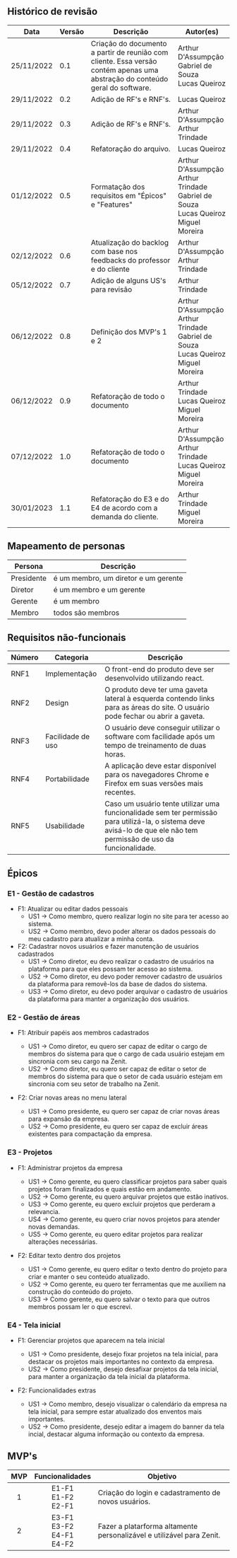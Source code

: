 ## Histórico de revisão

| Data       | Versão | Descrição | Autor(es) |
| ---------- | ------ | --------- | --------  |
| 25/11/2022 | 0.1 | Criação do documento a partir de reunião com cliente. Essa versão contém apenas uma abstração do conteúdo geral do software. | Arthur D'Assumpção<br>Gabriel de Souza<br>Lucas Queiroz|
| 29/11/2022 | 0.2 | Adição de RF's e RNF's. | Lucas Queiroz |
| 29/11/2022 | 0.3 | Adição de RF's e RNF's. | Arthur D'Assumpção<br>Arthur Trindade |
| 29/11/2022 | 0.4 | Refatoração do arquivo. | Lucas Queiroz |
| 01/12/2022 | 0.5 | Formatação dos requisitos em "Épicos" e "Features" | Arthur D'Assumpção<br>Arthur Trindade<br>Gabriel de Souza<br>Lucas Queiroz<br>Miguel Moreira |
| 02/12/2022 | 0.6 | Atualização do backlog com base nos feedbacks do professor e do cliente | Arthur D'Assumpção<br>Arthur Trindade |
| 05/12/2022 | 0.7 | Adição de alguns US's para revisão | Arthur Trindade |
| 06/12/2022 | 0.8 | Definição dos MVP's 1 e 2 | Arthur D'Assumpção<br>Arthur Trindade<br>Gabriel de Souza<br>Lucas Queiroz<br>Miguel Moreira |
| 06/12/2022 | 0.9 | Refatoração de todo o documento | Arthur Trindade<br>Lucas Queiroz<br>Miguel Moreira |
| 07/12/2022 | 1.0 | Refatoração de todo o documento | Arthur D'Assumpção<br>Arthur Trindade<br>Lucas Queiroz<br>Miguel Moreira |
| 30/01/2023 | 1.1 | Refatoração do E3 e do E4 de acordo com a demanda do cliente. | Arthur Trindade<br>Miguel Moreira |


## Mapeamento de personas

| Persona      | Descrição |
| ---------- | ------ |
| Presidente | é um membro, um diretor e um gerente|
| Diretor | é um membro e um gerente|
| Gerente | é um membro |
| Membro | todos são membros |

## Requisitos não-funcionais

| Número | Categoria         | Descrição                                                    |
| ------ | ----------------- | ------------------------------------------------------------ |
| RNF1   | Implementação     | O front-end do produto deve ser desenvolvido utilizando react. |
| RNF2   | Design            | O produto deve ter uma gaveta lateral à esquerda contendo links para as áreas do site. O usuário pode fechar ou abrir a gaveta. |
| RNF3   | Facilidade de uso | O usuário deve conseguir utilizar o software com facilidade após um tempo de treinamento de duas horas. |
| RNF4   | Portabilidade     | A aplicação deve estar disponível para os navegadores Chrome e Firefox em suas versões mais recentes. |
| RNF5   | Usabilidade       | Caso um usuário tente utilizar uma funcionalidade sem ter permissão para utilizá-la, o sistema deve avisá-lo de que ele não tem permissão de uso da funcionalidade. |

## Épicos

### E1 - Gestão de cadastros
- F1: Atualizar ou editar dados pessoais
    - US1 -> Como membro, quero realizar login no site para ter acesso ao sistema.
    - US2 -> Como membro, devo poder alterar os dados pessoais do meu cadastro para atualizar a minha conta.
- F2: Cadastrar novos usuários e fazer manutenção de usuários cadastrados
    - US1 -> Como diretor, eu devo realizar o cadastro de usuários na plataforma para que eles possam ter acesso ao sistema.
    - US2 -> Como diretor, eu devo poder remover cadastro de usuários da plataforma para removê-los da base de dados do sistema.
    - US3 -> Como diretor, eu devo poder arquivar o cadastro de usuários da plataforma para manter a organização dos usuários.

### E2 - Gestão de áreas 

- F1: Atribuir papéis aos membros cadastrados
    - US1 -> Como diretor, eu quero ser capaz de editar o cargo de membros do sistema para que o cargo de cada usuário estejam em sincronia com seu cargo na Zenit.
    - US2 -> Como diretor, eu quero ser capaz de editar o setor de membros do sistema para que o setor de cada usuário estejam em sincronia com seu setor de trabalho na Zenit.
    
- F2: Criar novas areas no menu lateral
    - US1 -> Como presidente, eu quero ser capaz de criar novas áreas para expansão da empresa.
    - US2 -> Como presidente, eu quero ser capaz de excluir áreas existentes para compactação da empresa.

### E3 - Projetos

- F1: Administrar projetos da empresa
    - US1 -> Como gerente, eu quero classificar projetos para saber quais projetos foram finalizados e quais estão em andamento.
    - US2 -> Como gerente, eu quero arquivar projetos que estão inativos.
    - US3 -> Como gerente, eu quero excluir projetos que perderam a relevancia.
    - US4 -> Como gerente, eu quero criar novos projetos para atender novas demandas.
    - US5 -> Como gerente, eu quero editar projetos para realizar alterações necessárias.

- F2: Editar texto dentro dos projetos
    - US1 -> Como gerente, eu quero editar o texto dentro do projeto para criar e manter o seu conteúdo atualizado. 
    - US2 -> Como gerente, eu quero ter ferramentas que me auxiliem na construção do conteúdo do projeto.
    - US3 -> Como gerente, eu quero salvar o texto para que outros membros possam ler o que escrevi.

### E4 - Tela inicial

- F1: Gerenciar projetos que aparecem na tela inicial
    - US1 -> Como presidente, desejo fixar projetos na tela inicial, para destacar os projetos mais importantes no contexto da empresa.
    - US2 -> Como presidente, desejo desafixar projetos da tela inicial, para manter a organização da tela inicial da plataforma. 
    
- F2: Funcionalidades extras
    - US1 -> Como membro, desejo visualizar o calendário da empresa na tela inicial, para sempre estar atualizado dos enventos mais importantes.
    - US2 -> Como presidente, desejo editar a imagem do banner da tela incial, destacar alguma informação ou contexto da empresa.

## MVP's

| MVP | Funcionalidades | Objetivo |
| :---: | :--------------------------: | -------- |
| 1 | E1-F1<br>E1-F2<br>E2-F1 | Criação do login e cadastramento de novos usuários. |
| 2 | E3-F1<br>E3-F2<br>E4-F1<br>E4-F2  | Fazer a platarforma altamente personalizável e utilizável para Zenit. |
